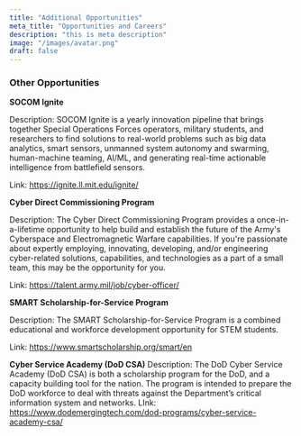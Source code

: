 ```yaml
---
title: "Additional Opportunities"
meta_title: "Opportunities and Careers"
description: "this is meta description"
image: "/images/avatar.png"
draft: false
---
```


### Other Opportunities

**SOCOM Ignite**

Description: SOCOM Ignite is a yearly innovation pipeline that brings together Special Operations Forces operators, military students, and researchers to find solutions to real-world problems such as big data analytics, smart sensors,  unmanned system autonomy and swarming, human-machine teaming, AI/ML, and generating real-time actionable intelligence from battlefield sensors.

Link: https://ignite.ll.mit.edu/ignite/

**Cyber Direct Commissioning Program**

Description: The Cyber Direct Commissioning Program provides a once-in-a-lifetime opportunity to help build and establish the future of the Army's Cyberspace and Electromagnetic Warfare capabilities. If you're passionate about expertly employing, innovating, developing, and/or engineering cyber-related solutions, capabilities, and technologies as a part of a small team, this may be the opportunity for you.

Link: https://talent.army.mil/job/cyber-officer/


**SMART Scholarship-for-Service Program**

Description: The SMART Scholarship-for-Service Program is a combined educational and workforce development opportunity for STEM students.

Link: https://www.smartscholarship.org/smart/en


**Cyber Service Academy (DoD CSA)**
Description: The DoD Cyber Service Academy (DoD CSA) is both a scholarship program for the DoD, and a capacity building tool for the nation. The program is intended to prepare the DoD workforce to deal with threats against the Department’s critical information system and networks.
LInk: https://www.dodemergingtech.com/dod-programs/cyber-service-academy-csa/
